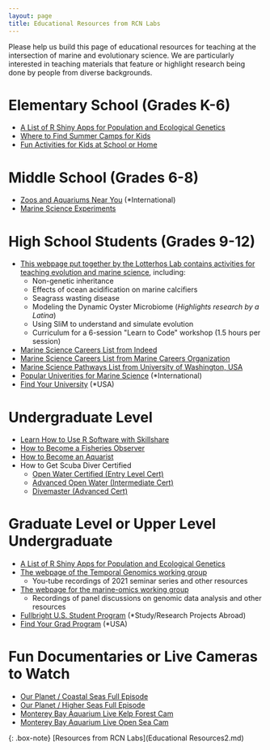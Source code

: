 ```yaml
---
layout: page
title: Educational Resources from RCN Labs
---
```


Please help us build this page of educational resources for teaching at the intersection of marine and evolutionary science. We are particularly interested in teaching materials that feature or highlight research being done by people from diverse backgrounds.

# Elementary School (Grades K-6)

* [A List of R Shiny Apps for Population and Ecological Genetics](https://docs.google.com/document/d/1lVqBRe0A9SO0ycIJc0RiI5xqHu28FF8xcNgL4rzQED8/edit)
* [Where to Find Summer Camps for Kids](https://www.kidscamps.com/academics/marine_sciences.html)
* [Fun Activities for Kids at School or Home](https://www.weareteachers.com/ocean-activities/)


# Middle School (Grades 6-8)

* [Zoos and Aquariums Near You](https://www.aza.org/search-by-zip-code) (*International)
* [Marine Science Experiments](https://www.noaa.gov/education/resource-collections/special-topics/hands-on-science-activities)


# High School Students (Grades 9-12)

* [This webpage put together by the Lotterhos Lab contains activities for teaching evolution and marine science](https://drk-lo.github.io/EvolutionWorkshop/), including:
  *  Non-genetic inheritance
  *  Effects of ocean acidification on marine calcifiers
  *  Seagrass wasting disease
  *  Modeling the Dynamic Oyster Microbiome (*Highlights research by a Latina*)
  *  Using SliM to understand and simulate evolution
  *  Curriculum for a 6-session "Learn to Code" workshop (1.5 hours per session)
* [Marine Science Careers List from Indeed](https://www.indeed.com/career-advice/finding-a-job/jobs-with-marine-science-degree)
* [Marine Science Careers List from Marine Careers Organization](https://www.indeed.com/career-advice/finding-a-job/jobs-with-marine-science-degree)
* [Marine Science Pathways List from University of Washington, USA](https://marinebiology.uw.edu/students/advising-and-student-resources/careers-in-marine-biology/)
* [Popular Univerities for Marine Science](https://www.helptostudy.com/best-marine-biology-colleges-in-the-world/) (*International)
* [Find Your University](https://www.niche.com/colleges/search/best-colleges/) (*USA)


# Undergraduate Level

* [Learn How to Use R Software with Skillshare](https://www.skillshare.com/browse/r-programming)
* [How to Become a Fisheries Observer](https://www.fisheries.noaa.gov/topic/fishery-observers)
* [How to Become an Aquarist](https://www.environmentalscience.org/career/aquarist)
* How to Get Scuba Diver Certified
  * [Open Water Certified (Entry Level Cert)](https://www.padi.com/courses/open-water-diver)
  * [Advanced Open Water (Intermediate Cert)](https://www.padi.com/courses/advanced-open-water)
  * [Divemaster (Advanced Cert)](https://www.padi.com/courses/divemaster)


# Graduate Level or Upper Level Undergraduate

* [A List of R Shiny Apps for Population and Ecological Genetics](https://docs.google.com/document/d/1lVqBRe0A9SO0ycIJc0RiI5xqHu28FF8xcNgL4rzQED8/edit)
* [The webpage of the Temporal Genomics working group](https://tempgenomics-rcn.github.io/website/)
  * You-tube recordings of 2021 seminar series and other resources
* [The webpage for the marine-omics working group](https://marineomics.github.io/)
  * Recordings of panel discussions on genomic data analysis and other resources
* [Fullbright U.S. Student Program](https://us.fulbrightonline.org/) (*Study/Research Projects Abroad)
* [Find Your Grad Program](https://www.niche.com/?ref=graduate-schools) (*USA)


# Fun Documentaries or Live Cameras to Watch

* [Our Planet / Coastal Seas Full Episode](https://www.youtube.com/watch?v=r9PeYPHdpNo)
* [Our Planet / Higher Seas Full Episode](https://www.youtube.com/watch?v=9FqwhW0B3tY)
* [Monterey Bay Aquarium Live Kelp Forest Cam](https://www.montereybayaquarium.org/animals/live-cams/kelp-forest-cam)
* [Monterey Bay Aquarium Live Open Sea Cam](https://www.montereybayaquarium.org/animals/live-cams/open-sea-cam)


{: .box-note}
[Resources from RCN Labs](Educational Resources2.md)
